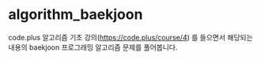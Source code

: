 # algorithm_baekjoon

code.plus 알고리즘 기초 강의(https://code.plus/course/4) 를 들으면서 해당되는 내용의 baekjoon 프로그래밍 알고리즘 문제를 풀어봅니다.
